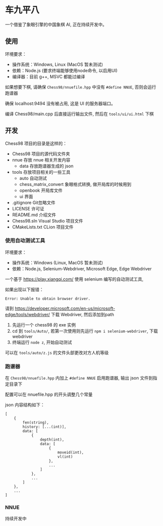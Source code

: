 # 车九平八

一个借鉴了象眼引擎的中国象棋 AI, 正在持续开发中。

## 使用

环境要求：
- 操作系统：Windows, Linux (MacOS 暂未测试)
- 依赖：Node.js (要求终端能够使用node命令, 以启用UI)
- 编译器：目前 g++, MSVC 都能过编译

如果想要下棋, 请确保 `Chess98/nnuefile.hpp` 中没有 `#define NNUE`, 否则会运行跑谱器

确保 localhost:9494 没有被占用, 这是 UI 的服务器端口。

编译 Chess98/main.cpp 后直接运行输出文件, 然后在 `tools/ui/ui.html` 下棋

## 开发

Chess98 项目的目录是这样的：

- Chess98 项目的源代码文件夹
- nnue 存放 nnue 相关开发内容
    - data 存放跑谱器生成的 json
- tools 存放项目相关的一些工具
    - auto 自动测试
    - chess_matrix_convert 象眼格式转换, 做开局库的时候用到
    - openbook 开局库文件
    - ui 界面
- .gitignore Git忽略文件
- LICENSE 许可证
- README.md 介绍文件
- Chess98.sln Visual Studio 项目文件
- CMakeLists.txt CLion 项目文件

### 使用自动测试工具

环境要求：
- 操作系统：Windows (Linux, MacOS 暂未测试)
- 依赖：Node.js, Selenium-Webdriver, Microsoft Edge, Edge Webdriver

一个基于 https://play.xiangqi.com/ 使用 selenium 编写的自动测试工具,

如果出现以下报错：

```
Error: Unable to obtain browser driver.
```

请到 https://developer.microsoft.com/en-us/microsoft-edge/tools/webdriver/ 下载 Webdriver, 然后添加到path

1. 先运行一个 chess98 的 exe 实例
2. cd 到 `tools/Auto/`, 若第一次使用则先运行 `npm i selenium-webdriver`, 下载 webdriver
3. 终端运行 `node z`, 开始自动测试

可以在 `tools/auto/z.js` 的文件头部更改对方人机等级

### 跑谱器

在 `Chess98/nnuefile.hpp` 内加上 `#define NNUE` 启用跑谱器, 输出 json 文件到指定目录下

配置可以在 nnuefile.hpp 的开头调整几个常量

json 内容结构如下：

```
[
    {
        fen(string),
        history: [...(int)],
        data: [
            {
                depth(int),
                data: [
                    {
                        moveid(int),
                        vl(int)
                    },
                    ...
                ]
            },
            ...
        ]
    },
    ...
]
```

### NNUE

持续开发中
